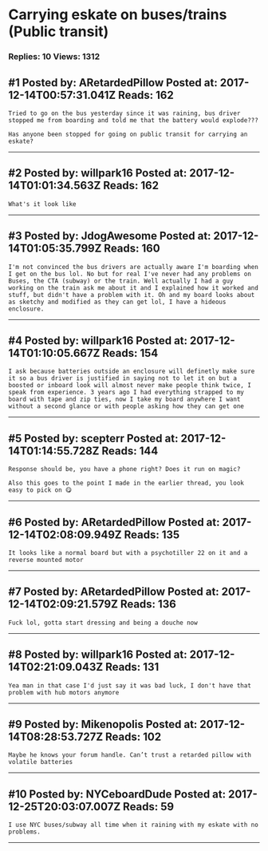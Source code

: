# Carrying eskate on buses/trains (Public transit)

### Replies: 10 Views: 1312

## \#1 Posted by: ARetardedPillow Posted at: 2017-12-14T00:57:31.041Z Reads: 162

```
Tried to go on the bus yesterday since it was raining, bus driver stopped me from boarding and told me that the battery would explode???

Has anyone been stopped for going on public transit for carrying an eskate?
```

---
## \#2 Posted by: willpark16 Posted at: 2017-12-14T01:01:34.563Z Reads: 162

```
What's it look like
```

---
## \#3 Posted by: JdogAwesome Posted at: 2017-12-14T01:05:35.799Z Reads: 160

```
I'm not convinced the bus drivers are actually aware I'm boarding when I get on the bus lol. No but for real I've never had any problems on Buses, the CTA (subway) or the train. Well actually I had a guy working on the train ask me about it and I explained how it worked and stuff, but didn't have a problem with it. Oh and my board looks about as sketchy and modified as they can get lol, I have a hideous enclosure.
```

---
## \#4 Posted by: willpark16 Posted at: 2017-12-14T01:10:05.667Z Reads: 154

```
I ask because batteries outside an enclosure will definetly make sure it so a bus driver is justified in saying not to let it on but a boosted or inboard look will almost never make people think twice, I speak from experience. 3 years ago I had everything strapped to my board with tape and zip ties, now I take my board anywhere I want without a second glance or with people asking how they can get one
```

---
## \#5 Posted by: scepterr Posted at: 2017-12-14T01:14:55.728Z Reads: 144

```
Response should be, you have a phone right? Does it run on magic?

Also this goes to the point I made in the earlier thread, you look easy to pick on 😋
```

---
## \#6 Posted by: ARetardedPillow Posted at: 2017-12-14T02:08:09.949Z Reads: 135

```
It looks like a normal board but with a psychotiller 22 on it and a reverse mounted motor
```

---
## \#7 Posted by: ARetardedPillow Posted at: 2017-12-14T02:09:21.579Z Reads: 136

```
Fuck lol, gotta start dressing and being a douche now
```

---
## \#8 Posted by: willpark16 Posted at: 2017-12-14T02:21:09.043Z Reads: 131

```
Yea man in that case I'd just say it was bad luck, I don't have that problem with hub motors anymore
```

---
## \#9 Posted by: Mikenopolis Posted at: 2017-12-14T08:28:53.727Z Reads: 102

```
Maybe he knows your forum handle. Can’t trust a retarded pillow with volatile batteries
```

---
## \#10 Posted by: NYCeboardDude Posted at: 2017-12-25T20:03:07.007Z Reads: 59

```
I use NYC buses/subway all time when it raining with my eskate with no problems.
```

---
